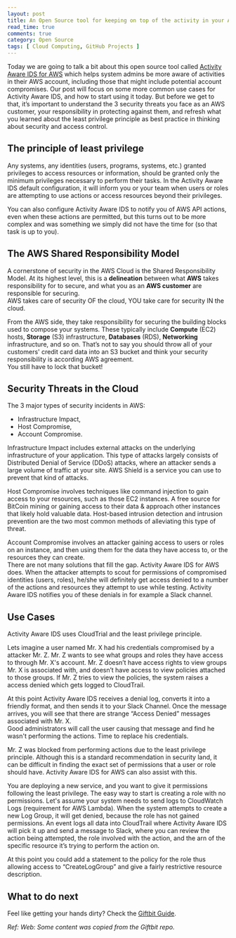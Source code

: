 ```yaml
---
layout: post
title: An Open Source tool for keeping on top of the activity in your AWS account
read_time: true
comments: true
category: Open Source
tags: [ Cloud Computing, GitHub Projects ]
---
```


Today we are going to talk a bit about this open source tool called [Activity Aware IDS for AWS](https://github.com/Giftbit/activity-aware-ids-aws) which helps system admins be more aware of activities in their AWS account, including those that might include potential account compromises. Our post will focus on some more common use cases for Activity Aware IDS, and how to start using it today. But before we get to that, it’s important to understand the 3 security threats you face as an AWS customer, your responsibility in protecting against them, and refresh what you learned about the least privilege principle as best practice in thinking about security and access control.

## **The principle of least privilege**

Any systems, any identities (users, programs, systems, etc.) granted privileges to access resources or information, should be granted only the minimum privileges necessary to perform their tasks. In the Activity Aware IDS default configuration, it will inform you or your team when users or roles are attempting to use actions or access resources beyond their privileges. 

You can also configure Activity Aware IDS to notify you of AWS API actions, even when these actions are permitted, but this turns out to be more complex and was something we simply did not have the time for (so that task is up to you).

## **The AWS Shared Responsibility Model**

A cornerstone of security in the AWS Cloud is the Shared Responsibility Model. At its highest level, this is a **delineation** between what **AWS** takes responsibility for to secure, and what you as an **AWS customer** are responsible for securing.
<br>AWS takes care of security OF the cloud, YOU take care for security IN the cloud.

From the AWS side, they take responsibility for securing the building blocks used to compose your systems. These typically include **Compute** (EC2) hosts, **Storage** (S3) infrastructure, **Databases** (RDS), **Networking** infrastructure, and so on. That’s not to say you should throw all of your customers' credit card data into an S3 bucket and think your security responsibility is according AWS agreement.
<br>You still have to lock that bucket!

## **Security Threats in the Cloud**

The 3 major types of security incidents in AWS: 
- Infrastructure Impact, 
- Host Compromise, 
- Account Compromise.

Infrastructure Impact includes external attacks on the underlying infrastructure of your application. This type of attacks largely consists of Distributed Denial of Service (DDoS) attacks, where an attacker sends a large volume of traffic at your site. AWS Shield is a service you can use to prevent that kind of attacks.

Host Compromise involves techniques like command injection to gain access to your resources, such as those EC2 instances. A free source for BitCoin mining or gaining access to their data & approach other instances that likely hold valuable data. Host-based intrusion detection and intrusion prevention are the two most common methods of alleviating this type of threat. 

Account Compromise involves an attacker gaining access to users or roles on an instance, and then using them for the data they have access to, or the resources they can create.
<br>There are not many solutions that fill the gap. Activity Aware IDS for AWS does. 
When the attacker attempts to scout for permissions of compromised identities (users, roles), he/she will definitely get access denied to a number of the actions and resources they attempt to use while testing. Activity Aware IDS notifies you of these denials in for example a Slack channel.

## **Use Cases**

Activity Aware IDS uses CloudTrial and the least privilege principle.

Lets imagine a user named Mr. X had his credentials compromised by a attacker Mr. Z.
Mr. Z wants to see what groups and roles they have access to through Mr. X's account. Mr. Z doesn’t have access rights to view groups Mr. X is associated with, and doesn’t have access to view policies attached to those groups. 
If Mr. Z tries to view the policies, the system raises a access denied which gets logged to CloudTrail. 

At this point Activity Aware IDS receives a denial log, converts it into a friendly format, and then sends it to your Slack Channel. Once the message arrives, you will see that there are strange “Access Denied” messages associated with Mr. X. 
<br>Good administrators will call the user causing that message and find he wasn't performing the actions. Time to replace his credentials.

Mr. Z was blocked from performing actions due to the least privilege principle. Although this is a standard recommendation in security land, it can be difficult in finding the exact set of permissions that a user or role should have. Activity Aware IDS for AWS can also assist with this.

You are deploying a new service, and you want to give it permissions following the least privilege. The easy way to start is creating a role with no permissions. Let's assume your system needs to send logs to CloudWatch Logs (requirement for AWS Lambda). When the system attempts to create a new Log Group, it will get denied, because the role has not gained permissions. An event logs all data into CloudTrail where Activity Aware IDS will pick it up and send a message to Slack, where you can review the action being attempted, the role involved with the action, and the arn of the specific resource it’s trying to perform the action on. 

At this point you could add a statement to the policy for the role thus allowing access to “CreateLogGroup” and give a fairly restrictive resource description.

## **What to do next**

Feel like getting your hands dirty? Check the [Giftbit Guide](https://github.com/Giftbit/activity-aware-ids-aws#getting-started).

*Ref: Web: Some content was copied from the Giftbit repo.*
